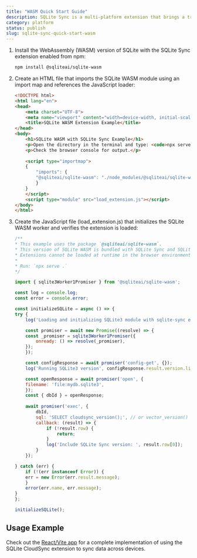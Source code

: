 ```yaml
---
title: "WASM Quick Start Guide"
description: SQLite Sync is a multi-platform extension that brings a true local-first experience to your applications with minimal effort.
category: platform
status: publish
slug: sqlite-sync-quick-start-wasm
---
```


1. Install the WebAssembly (WASM) version of SQLite with the SQLite Sync extension enabled from npm:

    ```bash
    npm install @sqliteai/sqlite-wasm
    ```

2. Create an HTML file that imports the SQLite WASM module using an import map and references the JavaScript loader:

    ```html
    <!DOCTYPE html>
    <html lang="en">
    <head>
        <meta charset="UTF-8">
        <meta name="viewport" content="width=device-width, initial-scale=1.0">
        <title>SQLite WASM Extension Example</title>
    </head>
    <body>
        <h1>SQLite WASM with SQLite Sync Example</h1>
        <p>Open the directory in the terminal and type: <code>npx serve .</code></p>
        <p>Check the browser console for output.</p>
        
        <script type="importmap">
        {
            "imports": {
            "@sqliteai/sqlite-wasm": "./node_modules/@sqliteai/sqlite-wasm/index.mjs"
            }
        }
        </script>
        <script type="module" src="load_extension.js"></script>
    </body>
    </html>
    ```

3. Create the JavaScript file (load_extension.js) that initializes the SQLite WASM worker and verifies the extension is loaded:

    ```javascript
    /**
    * This example uses the package `@sqliteai/sqlite-wasm`.
    * This version of SQLite WASM is bundled with SQLite Sync and SQLite Vector extensions.
    * Extensions cannot be loaded at runtime in the browser environment.
    * 
    * Run: `npx serve .`
    */

    import { sqlite3Worker1Promiser } from '@sqliteai/sqlite-wasm';

    const log = console.log;
    const error = console.error;

    const initializeSQLite = async () => {
    try {
        log('Loading and initializing SQLite3 module with sqlite-sync extension...');

        const promiser = await new Promise((resolve) => {
        const _promiser = sqlite3Worker1Promiser({
            onready: () => resolve(_promiser),
        });
        });

        const configResponse = await promiser('config-get', {});
        log('Running SQLite3 version', configResponse.result.version.libVersion);

        const openResponse = await promiser('open', {
        filename: 'file:mydb.sqlite3',
        });
        const { dbId } = openResponse;
        
        await promiser('exec', { 
            dbId, 
            sql: 'SELECT cloudsync_version();', // or vector_version()
            callback: (result) => {
                if (!result.row) {
                    return;
                }
                log('Include SQLite Sync version: ', result.row[0]);
            }
        });

    } catch (err) {
        if (!(err instanceof Error)) {
        err = new Error(err.result.message);
        }
        error(err.name, err.message);
    }
    };

    initializeSQLite();
    ```

## Usage Example

Check out the <a href="https://github.com/sqliteai/sqlite-sync/tree/main/examples/sport-tracker-app" target="_blank">React/Vite app</a> for a complete implementation of using the SQLite CloudSync extension to sync data across devices.
